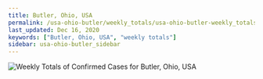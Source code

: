 ```yaml
---
title: Butler, Ohio, USA
permalink: /usa-ohio-butler/weekly_totals/usa-ohio-butler-weekly_totals.html
last_updated: Dec 16, 2020
keywords: ["Butler, Ohio, USA", "weekly totals"]
sidebar: usa-ohio-butler_sidebar
---
```


![Weekly Totals of Confirmed Cases for Butler, Ohio, USA](/covid_tracker/images/graphs/usa-ohio-butler-weekly_totals_graph.png)
